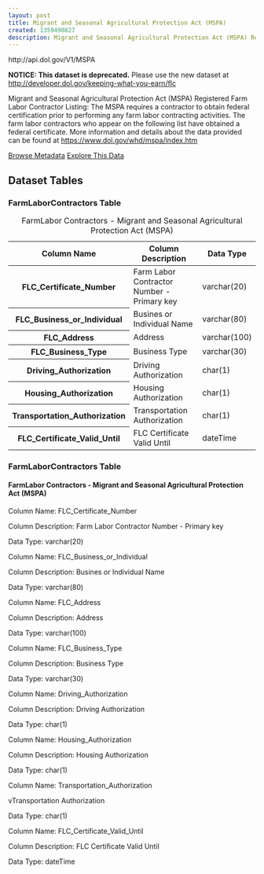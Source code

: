 ```yaml
---
layout: post
title: Migrant and Seasonal Agricultural Protection Act (MSPA)
created: 1359490827
description: Migrant and Seasonal Agricultural Protection Act (MSPA) Registered Farm Labor Contractor Listing - The MSPA requires a contractor to obtain federal certification prior to performing any farm labor contracting activities.
---
```


<div class="force_wrap apiurl">
<p>http://api.dol.gov/V1/MSPA</p>
</div>

<p><b>NOTICE:  This dataset is deprecated.</b> Please use the new dataset at <a href="/keeping-what-you-earn/flc">http://developer.dol.gov/keeping-what-you-earn/flc</a></p>

<p>Migrant and Seasonal Agricultural Protection Act (MSPA) Registered Farm Labor Contractor Listing: The MSPA requires a contractor to obtain federal certification prior to performing any farm labor contracting activities. The farm labor contractors who appear on the following list have obtained a federal certificate. More information and details about the data provided can be found at <a href="https://www.dol.gov/whd/mspa/index.htm">https://www.dol.gov/whd/mspa/index.htm</a> </p>

<a href ="http://api.dol.gov/V1/MSPA/$metadata" class="button radius button_dataset">Browse Metadata</a>
<a href ="https://devtools.dol.gov/APISampler/Home/Index1?datasetName=DOL%20MSPA" class="button radius button_dataset">Explore This Data</a>

## Dataset Tables  

<div class="dsktp_tbl">
	<h3>FarmLaborContractors Table</h3>
	<table summary="Farm Labor Contractors - Migrant and Seasonal Agricultural Protection Act (MSPA)">
		<caption>FarmLabor Contractors - Migrant and Seasonal Agricultural Protection Act (MSPA)</caption>
		<thead>
			<tr>
				<th scope="col">Column Name</th>
				<th scope="col">Column Description</th>
				<th scope="col">Data Type</th>
			</tr>
		</thead>
		<tbody>
			<tr>
				<th scope="row">FLC_Certificate_Number</th>
				<td>Farm Labor Contractor Number - Primary key</td>
				<td>varchar(20)</td>
			</tr>
			<tr>
				<th scope="row">FLC_Business_or_Individual</th>
				<td>Busines or Individual Name</td>
				<td>varchar(80)</td>
			</tr>
			<tr>
				<th scope="row">FLC_Address</th>
				<td>Address</td>
				<td>varchar(100)</td>
			</tr>
			<tr>
				<th scope="row">FLC_Business_Type</th>
				<td>Business Type</td>
				<td>varchar(30)</td>
			</tr>
			<tr>
				<th scope="row">Driving_Authorization</th>
				<td>Driving Authorization</td>
				<td>char(1)</td>
			</tr>
			<tr>
				<th scope="row">Housing_Authorization</th>
				<td>Housing Authorization</td>
				<td>char(1)</td>
			</tr>
			<tr>
				<th scope="row">Transportation_Authorization</th>
				<td>Transportation Authorization</td>
				<td>char(1)</td>
			</tr>
			<tr>
				<th scope="row">FLC_Certificate_Valid_Until</th>
				<td>FLC Certificate Valid Until</td>
				<td>dateTime</td>
			</tr>
		</tbody>
	</table>
</div>

<div class="mbl_tbl">
	<h3>FarmLaborContractors Table</h3>
	<h4>FarmLabor Contractors - Migrant and Seasonal Agricultural Protection Act (MSPA)</h4>
	<div class="odd_row">
		<p>Column Name: FLC_Certificate_Number</p>
		<p>Column Description: Farm Labor Contractor Number - Primary key</p>
		<p>Data Type: varchar(20)</p>		
	</div>
	<div>
		<p>Column Name: FLC_Business_or_Individual</p>
		<p>Column Description: Busines or Individual Name</p>
		<p>Data Type: varchar(80)</p>		
	</div>
	<div class="odd_row">
		<p>Column Name: FLC_Address</p>
		<p>Column Description: Address</p>
		<p>Data Type: varchar(100)</p>		
	</div>
	<div>
		<p>Column Name: FLC_Business_Type</p>
		<p>Column Description: Business Type</p>
		<p>Data Type: varchar(30)</p>		
	</div>
	<div class="odd_row">
		<p>Column Name: Driving_Authorization</p>
		<p>Column Description: Driving Authorization</p>
		<p>Data Type: char(1)</p>		
	</div>
	<div>
		<p>Column Name: Housing_Authorization</p>
		<p>Column Description: Housing Authorization</p>
		<p>Data Type: char(1)</p>		
	</div>
	<div class="odd_row">
		<p>Column Name: Transportation_Authorization</p>
		<p>vTransportation Authorization</p>
		<p>Data Type: char(1)</p>		
	</div>
	<div>
		<p>Column Name: FLC_Certificate_Valid_Until</p>
		<p>Column Description: FLC Certificate Valid Until</p>
		<p>Data Type: dateTime</p>		
	</div>
<div>
